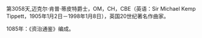 第3058天,迈克尔·肯普·蒂皮特爵士，OM，CH，CBE（英语：Sir Michael Kemp Tippett，1905年1月2日－1998年1月8日），英国20世纪著名作曲家。

1085年：《资治通鉴》编成。